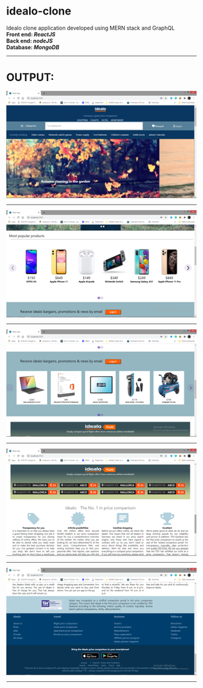 # idealo-clone
Idealo clone application developed using MERN stack and GraphQL
<br/>
<b>Front end: <i>ReactJS</i></b><br/>
<b>Back end: <i>nodeJS</b></i><br/>
<b>Database: <i>MongoDB</b></i><br/><hr/>

<h1>OUTPUT: </h1>
<img src="Screenshots/1.png" alt="output"/><hr/>
<img src="Screenshots/2.png" alt="output"/><hr/>
<img src="Screenshots/3.png" alt="output"/><hr/>
<img src="Screenshots/4.png" alt="output"/><hr/>
<img src="Screenshots/5.png" alt="output"/><hr/>
